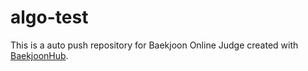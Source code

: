 # algo-test
This is a auto push repository for Baekjoon Online Judge created with [BaekjoonHub](https://github.com/BaekjoonHub/BaekjoonHub).
